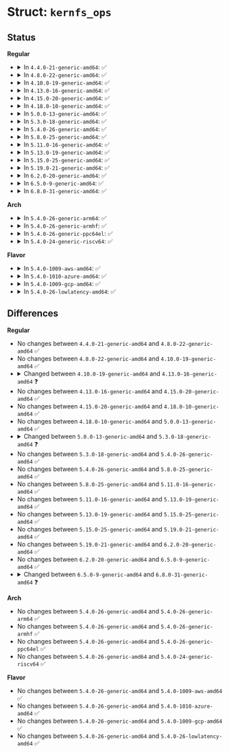 # Struct: <code>kernfs_ops</code>

## Status
<b>Regular</b>
<ul>
<li>
<details>
<summary>In <code>4.4.0-21-generic-amd64</code>: ✅</summary>

```c
struct kernfs_ops {
    int (*)(struct seq_file *, void *) seq_show;
    void * (*)(struct seq_file *, loff_t *) seq_start;
    void * (*)(struct seq_file *, void *, loff_t *) seq_next;
    void (*)(struct seq_file *, void *) seq_stop;
    ssize_t (*)(struct kernfs_open_file *, char *, size_t, loff_t) read;
    size_t atomic_write_len;
    bool prealloc;
    ssize_t (*)(struct kernfs_open_file *, char *, size_t, loff_t) write;
    int (*)(struct kernfs_open_file *, struct vm_area_struct *) mmap;
}
```
</details>
</li>
<li>
<details>
<summary>In <code>4.8.0-22-generic-amd64</code>: ✅</summary>

```c
struct kernfs_ops {
    int (*)(struct seq_file *, void *) seq_show;
    void * (*)(struct seq_file *, loff_t *) seq_start;
    void * (*)(struct seq_file *, void *, loff_t *) seq_next;
    void (*)(struct seq_file *, void *) seq_stop;
    ssize_t (*)(struct kernfs_open_file *, char *, size_t, loff_t) read;
    size_t atomic_write_len;
    bool prealloc;
    ssize_t (*)(struct kernfs_open_file *, char *, size_t, loff_t) write;
    int (*)(struct kernfs_open_file *, struct vm_area_struct *) mmap;
}
```
</details>
</li>
<li>
<details>
<summary>In <code>4.10.0-19-generic-amd64</code>: ✅</summary>

```c
struct kernfs_ops {
    int (*)(struct seq_file *, void *) seq_show;
    void * (*)(struct seq_file *, loff_t *) seq_start;
    void * (*)(struct seq_file *, void *, loff_t *) seq_next;
    void (*)(struct seq_file *, void *) seq_stop;
    ssize_t (*)(struct kernfs_open_file *, char *, size_t, loff_t) read;
    size_t atomic_write_len;
    bool prealloc;
    ssize_t (*)(struct kernfs_open_file *, char *, size_t, loff_t) write;
    int (*)(struct kernfs_open_file *, struct vm_area_struct *) mmap;
}
```
</details>
</li>
<li>
<details>
<summary>In <code>4.13.0-16-generic-amd64</code>: ✅</summary>

```c
struct kernfs_ops {
    int (*)(struct kernfs_open_file *) open;
    void (*)(struct kernfs_open_file *) release;
    int (*)(struct seq_file *, void *) seq_show;
    void * (*)(struct seq_file *, loff_t *) seq_start;
    void * (*)(struct seq_file *, void *, loff_t *) seq_next;
    void (*)(struct seq_file *, void *) seq_stop;
    ssize_t (*)(struct kernfs_open_file *, char *, size_t, loff_t) read;
    size_t atomic_write_len;
    bool prealloc;
    ssize_t (*)(struct kernfs_open_file *, char *, size_t, loff_t) write;
    int (*)(struct kernfs_open_file *, struct vm_area_struct *) mmap;
}
```
</details>
</li>
<li>
<details>
<summary>In <code>4.15.0-20-generic-amd64</code>: ✅</summary>

```c
struct kernfs_ops {
    int (*)(struct kernfs_open_file *) open;
    void (*)(struct kernfs_open_file *) release;
    int (*)(struct seq_file *, void *) seq_show;
    void * (*)(struct seq_file *, loff_t *) seq_start;
    void * (*)(struct seq_file *, void *, loff_t *) seq_next;
    void (*)(struct seq_file *, void *) seq_stop;
    ssize_t (*)(struct kernfs_open_file *, char *, size_t, loff_t) read;
    size_t atomic_write_len;
    bool prealloc;
    ssize_t (*)(struct kernfs_open_file *, char *, size_t, loff_t) write;
    int (*)(struct kernfs_open_file *, struct vm_area_struct *) mmap;
}
```
</details>
</li>
<li>
<details>
<summary>In <code>4.18.0-10-generic-amd64</code>: ✅</summary>

```c
struct kernfs_ops {
    int (*)(struct kernfs_open_file *) open;
    void (*)(struct kernfs_open_file *) release;
    int (*)(struct seq_file *, void *) seq_show;
    void * (*)(struct seq_file *, loff_t *) seq_start;
    void * (*)(struct seq_file *, void *, loff_t *) seq_next;
    void (*)(struct seq_file *, void *) seq_stop;
    ssize_t (*)(struct kernfs_open_file *, char *, size_t, loff_t) read;
    size_t atomic_write_len;
    bool prealloc;
    ssize_t (*)(struct kernfs_open_file *, char *, size_t, loff_t) write;
    int (*)(struct kernfs_open_file *, struct vm_area_struct *) mmap;
}
```
</details>
</li>
<li>
<details>
<summary>In <code>5.0.0-13-generic-amd64</code>: ✅</summary>

```c
struct kernfs_ops {
    int (*)(struct kernfs_open_file *) open;
    void (*)(struct kernfs_open_file *) release;
    int (*)(struct seq_file *, void *) seq_show;
    void * (*)(struct seq_file *, loff_t *) seq_start;
    void * (*)(struct seq_file *, void *, loff_t *) seq_next;
    void (*)(struct seq_file *, void *) seq_stop;
    ssize_t (*)(struct kernfs_open_file *, char *, size_t, loff_t) read;
    size_t atomic_write_len;
    bool prealloc;
    ssize_t (*)(struct kernfs_open_file *, char *, size_t, loff_t) write;
    int (*)(struct kernfs_open_file *, struct vm_area_struct *) mmap;
}
```
</details>
</li>
<li>
<details>
<summary>In <code>5.3.0-18-generic-amd64</code>: ✅</summary>

```c
struct kernfs_ops {
    int (*)(struct kernfs_open_file *) open;
    void (*)(struct kernfs_open_file *) release;
    int (*)(struct seq_file *, void *) seq_show;
    void * (*)(struct seq_file *, loff_t *) seq_start;
    void * (*)(struct seq_file *, void *, loff_t *) seq_next;
    void (*)(struct seq_file *, void *) seq_stop;
    ssize_t (*)(struct kernfs_open_file *, char *, size_t, loff_t) read;
    size_t atomic_write_len;
    bool prealloc;
    ssize_t (*)(struct kernfs_open_file *, char *, size_t, loff_t) write;
    __poll_t (*)(struct kernfs_open_file *, struct poll_table_struct *) poll;
    int (*)(struct kernfs_open_file *, struct vm_area_struct *) mmap;
}
```
</details>
</li>
<li>
<details>
<summary>In <code>5.4.0-26-generic-amd64</code>: ✅</summary>

```c
struct kernfs_ops {
    int (*)(struct kernfs_open_file *) open;
    void (*)(struct kernfs_open_file *) release;
    int (*)(struct seq_file *, void *) seq_show;
    void * (*)(struct seq_file *, loff_t *) seq_start;
    void * (*)(struct seq_file *, void *, loff_t *) seq_next;
    void (*)(struct seq_file *, void *) seq_stop;
    ssize_t (*)(struct kernfs_open_file *, char *, size_t, loff_t) read;
    size_t atomic_write_len;
    bool prealloc;
    ssize_t (*)(struct kernfs_open_file *, char *, size_t, loff_t) write;
    __poll_t (*)(struct kernfs_open_file *, struct poll_table_struct *) poll;
    int (*)(struct kernfs_open_file *, struct vm_area_struct *) mmap;
}
```
</details>
</li>
<li>
<details>
<summary>In <code>5.8.0-25-generic-amd64</code>: ✅</summary>

```c
struct kernfs_ops {
    int (*)(struct kernfs_open_file *) open;
    void (*)(struct kernfs_open_file *) release;
    int (*)(struct seq_file *, void *) seq_show;
    void * (*)(struct seq_file *, loff_t *) seq_start;
    void * (*)(struct seq_file *, void *, loff_t *) seq_next;
    void (*)(struct seq_file *, void *) seq_stop;
    ssize_t (*)(struct kernfs_open_file *, char *, size_t, loff_t) read;
    size_t atomic_write_len;
    bool prealloc;
    ssize_t (*)(struct kernfs_open_file *, char *, size_t, loff_t) write;
    __poll_t (*)(struct kernfs_open_file *, struct poll_table_struct *) poll;
    int (*)(struct kernfs_open_file *, struct vm_area_struct *) mmap;
}
```
</details>
</li>
<li>
<details>
<summary>In <code>5.11.0-16-generic-amd64</code>: ✅</summary>

```c
struct kernfs_ops {
    int (*)(struct kernfs_open_file *) open;
    void (*)(struct kernfs_open_file *) release;
    int (*)(struct seq_file *, void *) seq_show;
    void * (*)(struct seq_file *, loff_t *) seq_start;
    void * (*)(struct seq_file *, void *, loff_t *) seq_next;
    void (*)(struct seq_file *, void *) seq_stop;
    ssize_t (*)(struct kernfs_open_file *, char *, size_t, loff_t) read;
    size_t atomic_write_len;
    bool prealloc;
    ssize_t (*)(struct kernfs_open_file *, char *, size_t, loff_t) write;
    __poll_t (*)(struct kernfs_open_file *, struct poll_table_struct *) poll;
    int (*)(struct kernfs_open_file *, struct vm_area_struct *) mmap;
}
```
</details>
</li>
<li>
<details>
<summary>In <code>5.13.0-19-generic-amd64</code>: ✅</summary>

```c
struct kernfs_ops {
    int (*)(struct kernfs_open_file *) open;
    void (*)(struct kernfs_open_file *) release;
    int (*)(struct seq_file *, void *) seq_show;
    void * (*)(struct seq_file *, loff_t *) seq_start;
    void * (*)(struct seq_file *, void *, loff_t *) seq_next;
    void (*)(struct seq_file *, void *) seq_stop;
    ssize_t (*)(struct kernfs_open_file *, char *, size_t, loff_t) read;
    size_t atomic_write_len;
    bool prealloc;
    ssize_t (*)(struct kernfs_open_file *, char *, size_t, loff_t) write;
    __poll_t (*)(struct kernfs_open_file *, struct poll_table_struct *) poll;
    int (*)(struct kernfs_open_file *, struct vm_area_struct *) mmap;
}
```
</details>
</li>
<li>
<details>
<summary>In <code>5.15.0-25-generic-amd64</code>: ✅</summary>

```c
struct kernfs_ops {
    int (*)(struct kernfs_open_file *) open;
    void (*)(struct kernfs_open_file *) release;
    int (*)(struct seq_file *, void *) seq_show;
    void * (*)(struct seq_file *, loff_t *) seq_start;
    void * (*)(struct seq_file *, void *, loff_t *) seq_next;
    void (*)(struct seq_file *, void *) seq_stop;
    ssize_t (*)(struct kernfs_open_file *, char *, size_t, loff_t) read;
    size_t atomic_write_len;
    bool prealloc;
    ssize_t (*)(struct kernfs_open_file *, char *, size_t, loff_t) write;
    __poll_t (*)(struct kernfs_open_file *, struct poll_table_struct *) poll;
    int (*)(struct kernfs_open_file *, struct vm_area_struct *) mmap;
}
```
</details>
</li>
<li>
<details>
<summary>In <code>5.19.0-21-generic-amd64</code>: ✅</summary>

```c
struct kernfs_ops {
    int (*)(struct kernfs_open_file *) open;
    void (*)(struct kernfs_open_file *) release;
    int (*)(struct seq_file *, void *) seq_show;
    void * (*)(struct seq_file *, loff_t *) seq_start;
    void * (*)(struct seq_file *, void *, loff_t *) seq_next;
    void (*)(struct seq_file *, void *) seq_stop;
    ssize_t (*)(struct kernfs_open_file *, char *, size_t, loff_t) read;
    size_t atomic_write_len;
    bool prealloc;
    ssize_t (*)(struct kernfs_open_file *, char *, size_t, loff_t) write;
    __poll_t (*)(struct kernfs_open_file *, struct poll_table_struct *) poll;
    int (*)(struct kernfs_open_file *, struct vm_area_struct *) mmap;
}
```
</details>
</li>
<li>
<details>
<summary>In <code>6.2.0-20-generic-amd64</code>: ✅</summary>

```c
struct kernfs_ops {
    int (*)(struct kernfs_open_file *) open;
    void (*)(struct kernfs_open_file *) release;
    int (*)(struct seq_file *, void *) seq_show;
    void * (*)(struct seq_file *, loff_t *) seq_start;
    void * (*)(struct seq_file *, void *, loff_t *) seq_next;
    void (*)(struct seq_file *, void *) seq_stop;
    ssize_t (*)(struct kernfs_open_file *, char *, size_t, loff_t) read;
    size_t atomic_write_len;
    bool prealloc;
    ssize_t (*)(struct kernfs_open_file *, char *, size_t, loff_t) write;
    __poll_t (*)(struct kernfs_open_file *, struct poll_table_struct *) poll;
    int (*)(struct kernfs_open_file *, struct vm_area_struct *) mmap;
}
```
</details>
</li>
<li>
<details>
<summary>In <code>6.5.0-9-generic-amd64</code>: ✅</summary>

```c
struct kernfs_ops {
    int (*)(struct kernfs_open_file *) open;
    void (*)(struct kernfs_open_file *) release;
    int (*)(struct seq_file *, void *) seq_show;
    void * (*)(struct seq_file *, loff_t *) seq_start;
    void * (*)(struct seq_file *, void *, loff_t *) seq_next;
    void (*)(struct seq_file *, void *) seq_stop;
    ssize_t (*)(struct kernfs_open_file *, char *, size_t, loff_t) read;
    size_t atomic_write_len;
    bool prealloc;
    ssize_t (*)(struct kernfs_open_file *, char *, size_t, loff_t) write;
    __poll_t (*)(struct kernfs_open_file *, struct poll_table_struct *) poll;
    int (*)(struct kernfs_open_file *, struct vm_area_struct *) mmap;
}
```
</details>
</li>
<li>
<details>
<summary>In <code>6.8.0-31-generic-amd64</code>: ✅</summary>

```c
struct kernfs_ops {
    int (*)(struct kernfs_open_file *) open;
    void (*)(struct kernfs_open_file *) release;
    int (*)(struct seq_file *, void *) seq_show;
    void * (*)(struct seq_file *, loff_t *) seq_start;
    void * (*)(struct seq_file *, void *, loff_t *) seq_next;
    void (*)(struct seq_file *, void *) seq_stop;
    ssize_t (*)(struct kernfs_open_file *, char *, size_t, loff_t) read;
    size_t atomic_write_len;
    bool prealloc;
    ssize_t (*)(struct kernfs_open_file *, char *, size_t, loff_t) write;
    __poll_t (*)(struct kernfs_open_file *, struct poll_table_struct *) poll;
    int (*)(struct kernfs_open_file *, struct vm_area_struct *) mmap;
    loff_t (*)(struct kernfs_open_file *, loff_t, int) llseek;
}
```
</details>
</li>
</ul>
<b>Arch</b>
<ul>
<li>
<details>
<summary>In <code>5.4.0-26-generic-arm64</code>: ✅</summary>

```c
struct kernfs_ops {
    int (*)(struct kernfs_open_file *) open;
    void (*)(struct kernfs_open_file *) release;
    int (*)(struct seq_file *, void *) seq_show;
    void * (*)(struct seq_file *, loff_t *) seq_start;
    void * (*)(struct seq_file *, void *, loff_t *) seq_next;
    void (*)(struct seq_file *, void *) seq_stop;
    ssize_t (*)(struct kernfs_open_file *, char *, size_t, loff_t) read;
    size_t atomic_write_len;
    bool prealloc;
    ssize_t (*)(struct kernfs_open_file *, char *, size_t, loff_t) write;
    __poll_t (*)(struct kernfs_open_file *, struct poll_table_struct *) poll;
    int (*)(struct kernfs_open_file *, struct vm_area_struct *) mmap;
}
```
</details>
</li>
<li>
<details>
<summary>In <code>5.4.0-26-generic-armhf</code>: ✅</summary>

```c
struct kernfs_ops {
    int (*)(struct kernfs_open_file *) open;
    void (*)(struct kernfs_open_file *) release;
    int (*)(struct seq_file *, void *) seq_show;
    void * (*)(struct seq_file *, loff_t *) seq_start;
    void * (*)(struct seq_file *, void *, loff_t *) seq_next;
    void (*)(struct seq_file *, void *) seq_stop;
    ssize_t (*)(struct kernfs_open_file *, char *, size_t, loff_t) read;
    size_t atomic_write_len;
    bool prealloc;
    ssize_t (*)(struct kernfs_open_file *, char *, size_t, loff_t) write;
    __poll_t (*)(struct kernfs_open_file *, struct poll_table_struct *) poll;
    int (*)(struct kernfs_open_file *, struct vm_area_struct *) mmap;
}
```
</details>
</li>
<li>
<details>
<summary>In <code>5.4.0-26-generic-ppc64el</code>: ✅</summary>

```c
struct kernfs_ops {
    int (*)(struct kernfs_open_file *) open;
    void (*)(struct kernfs_open_file *) release;
    int (*)(struct seq_file *, void *) seq_show;
    void * (*)(struct seq_file *, loff_t *) seq_start;
    void * (*)(struct seq_file *, void *, loff_t *) seq_next;
    void (*)(struct seq_file *, void *) seq_stop;
    ssize_t (*)(struct kernfs_open_file *, char *, size_t, loff_t) read;
    size_t atomic_write_len;
    bool prealloc;
    ssize_t (*)(struct kernfs_open_file *, char *, size_t, loff_t) write;
    __poll_t (*)(struct kernfs_open_file *, struct poll_table_struct *) poll;
    int (*)(struct kernfs_open_file *, struct vm_area_struct *) mmap;
}
```
</details>
</li>
<li>
<details>
<summary>In <code>5.4.0-24-generic-riscv64</code>: ✅</summary>

```c
struct kernfs_ops {
    int (*)(struct kernfs_open_file *) open;
    void (*)(struct kernfs_open_file *) release;
    int (*)(struct seq_file *, void *) seq_show;
    void * (*)(struct seq_file *, loff_t *) seq_start;
    void * (*)(struct seq_file *, void *, loff_t *) seq_next;
    void (*)(struct seq_file *, void *) seq_stop;
    ssize_t (*)(struct kernfs_open_file *, char *, size_t, loff_t) read;
    size_t atomic_write_len;
    bool prealloc;
    ssize_t (*)(struct kernfs_open_file *, char *, size_t, loff_t) write;
    __poll_t (*)(struct kernfs_open_file *, struct poll_table_struct *) poll;
    int (*)(struct kernfs_open_file *, struct vm_area_struct *) mmap;
}
```
</details>
</li>
</ul>
<b>Flavor</b>
<ul>
<li>
<details>
<summary>In <code>5.4.0-1009-aws-amd64</code>: ✅</summary>

```c
struct kernfs_ops {
    int (*)(struct kernfs_open_file *) open;
    void (*)(struct kernfs_open_file *) release;
    int (*)(struct seq_file *, void *) seq_show;
    void * (*)(struct seq_file *, loff_t *) seq_start;
    void * (*)(struct seq_file *, void *, loff_t *) seq_next;
    void (*)(struct seq_file *, void *) seq_stop;
    ssize_t (*)(struct kernfs_open_file *, char *, size_t, loff_t) read;
    size_t atomic_write_len;
    bool prealloc;
    ssize_t (*)(struct kernfs_open_file *, char *, size_t, loff_t) write;
    __poll_t (*)(struct kernfs_open_file *, struct poll_table_struct *) poll;
    int (*)(struct kernfs_open_file *, struct vm_area_struct *) mmap;
}
```
</details>
</li>
<li>
<details>
<summary>In <code>5.4.0-1010-azure-amd64</code>: ✅</summary>

```c
struct kernfs_ops {
    int (*)(struct kernfs_open_file *) open;
    void (*)(struct kernfs_open_file *) release;
    int (*)(struct seq_file *, void *) seq_show;
    void * (*)(struct seq_file *, loff_t *) seq_start;
    void * (*)(struct seq_file *, void *, loff_t *) seq_next;
    void (*)(struct seq_file *, void *) seq_stop;
    ssize_t (*)(struct kernfs_open_file *, char *, size_t, loff_t) read;
    size_t atomic_write_len;
    bool prealloc;
    ssize_t (*)(struct kernfs_open_file *, char *, size_t, loff_t) write;
    __poll_t (*)(struct kernfs_open_file *, struct poll_table_struct *) poll;
    int (*)(struct kernfs_open_file *, struct vm_area_struct *) mmap;
}
```
</details>
</li>
<li>
<details>
<summary>In <code>5.4.0-1009-gcp-amd64</code>: ✅</summary>

```c
struct kernfs_ops {
    int (*)(struct kernfs_open_file *) open;
    void (*)(struct kernfs_open_file *) release;
    int (*)(struct seq_file *, void *) seq_show;
    void * (*)(struct seq_file *, loff_t *) seq_start;
    void * (*)(struct seq_file *, void *, loff_t *) seq_next;
    void (*)(struct seq_file *, void *) seq_stop;
    ssize_t (*)(struct kernfs_open_file *, char *, size_t, loff_t) read;
    size_t atomic_write_len;
    bool prealloc;
    ssize_t (*)(struct kernfs_open_file *, char *, size_t, loff_t) write;
    __poll_t (*)(struct kernfs_open_file *, struct poll_table_struct *) poll;
    int (*)(struct kernfs_open_file *, struct vm_area_struct *) mmap;
}
```
</details>
</li>
<li>
<details>
<summary>In <code>5.4.0-26-lowlatency-amd64</code>: ✅</summary>

```c
struct kernfs_ops {
    int (*)(struct kernfs_open_file *) open;
    void (*)(struct kernfs_open_file *) release;
    int (*)(struct seq_file *, void *) seq_show;
    void * (*)(struct seq_file *, loff_t *) seq_start;
    void * (*)(struct seq_file *, void *, loff_t *) seq_next;
    void (*)(struct seq_file *, void *) seq_stop;
    ssize_t (*)(struct kernfs_open_file *, char *, size_t, loff_t) read;
    size_t atomic_write_len;
    bool prealloc;
    ssize_t (*)(struct kernfs_open_file *, char *, size_t, loff_t) write;
    __poll_t (*)(struct kernfs_open_file *, struct poll_table_struct *) poll;
    int (*)(struct kernfs_open_file *, struct vm_area_struct *) mmap;
}
```
</details>
</li>
</ul>

## Differences
<b>Regular</b>
<ul>
<li>
No changes between <code>4.4.0-21-generic-amd64</code> and <code>4.8.0-22-generic-amd64</code> ✅
</li>
<li>
No changes between <code>4.8.0-22-generic-amd64</code> and <code>4.10.0-19-generic-amd64</code> ✅
</li>
<li>
<details>
<summary>Changed between <code>4.10.0-19-generic-amd64</code> and <code>4.13.0-16-generic-amd64</code> ❓</summary>
<ul>
<li>
<b>Field added. </b>
<code>int (*)(struct kernfs_open_file *) open</code>
</li>
<li>
<b>Field added. </b>
<code>void (*)(struct kernfs_open_file *) release</code>
</li>
</ul>
</details>
</li>
<li>
No changes between <code>4.13.0-16-generic-amd64</code> and <code>4.15.0-20-generic-amd64</code> ✅
</li>
<li>
No changes between <code>4.15.0-20-generic-amd64</code> and <code>4.18.0-10-generic-amd64</code> ✅
</li>
<li>
No changes between <code>4.18.0-10-generic-amd64</code> and <code>5.0.0-13-generic-amd64</code> ✅
</li>
<li>
<details>
<summary>Changed between <code>5.0.0-13-generic-amd64</code> and <code>5.3.0-18-generic-amd64</code> ❓</summary>
<ul>
<li>
<b>Field added. </b>
<code>__poll_t (*)(struct kernfs_open_file *, struct poll_table_struct *) poll</code>
</li>
</ul>
</details>
</li>
<li>
No changes between <code>5.3.0-18-generic-amd64</code> and <code>5.4.0-26-generic-amd64</code> ✅
</li>
<li>
No changes between <code>5.4.0-26-generic-amd64</code> and <code>5.8.0-25-generic-amd64</code> ✅
</li>
<li>
No changes between <code>5.8.0-25-generic-amd64</code> and <code>5.11.0-16-generic-amd64</code> ✅
</li>
<li>
No changes between <code>5.11.0-16-generic-amd64</code> and <code>5.13.0-19-generic-amd64</code> ✅
</li>
<li>
No changes between <code>5.13.0-19-generic-amd64</code> and <code>5.15.0-25-generic-amd64</code> ✅
</li>
<li>
No changes between <code>5.15.0-25-generic-amd64</code> and <code>5.19.0-21-generic-amd64</code> ✅
</li>
<li>
No changes between <code>5.19.0-21-generic-amd64</code> and <code>6.2.0-20-generic-amd64</code> ✅
</li>
<li>
No changes between <code>6.2.0-20-generic-amd64</code> and <code>6.5.0-9-generic-amd64</code> ✅
</li>
<li>
<details>
<summary>Changed between <code>6.5.0-9-generic-amd64</code> and <code>6.8.0-31-generic-amd64</code> ❓</summary>
<ul>
<li>
<b>Field added. </b>
<code>loff_t (*)(struct kernfs_open_file *, loff_t, int) llseek</code>
</li>
</ul>
</details>
</li>
</ul>
<b>Arch</b>
<ul>
<li>
No changes between <code>5.4.0-26-generic-amd64</code> and <code>5.4.0-26-generic-arm64</code> ✅
</li>
<li>
No changes between <code>5.4.0-26-generic-amd64</code> and <code>5.4.0-26-generic-armhf</code> ✅
</li>
<li>
No changes between <code>5.4.0-26-generic-amd64</code> and <code>5.4.0-26-generic-ppc64el</code> ✅
</li>
<li>
No changes between <code>5.4.0-26-generic-amd64</code> and <code>5.4.0-24-generic-riscv64</code> ✅
</li>
</ul>
<b>Flavor</b>
<ul>
<li>
No changes between <code>5.4.0-26-generic-amd64</code> and <code>5.4.0-1009-aws-amd64</code> ✅
</li>
<li>
No changes between <code>5.4.0-26-generic-amd64</code> and <code>5.4.0-1010-azure-amd64</code> ✅
</li>
<li>
No changes between <code>5.4.0-26-generic-amd64</code> and <code>5.4.0-1009-gcp-amd64</code> ✅
</li>
<li>
No changes between <code>5.4.0-26-generic-amd64</code> and <code>5.4.0-26-lowlatency-amd64</code> ✅
</li>
</ul>
